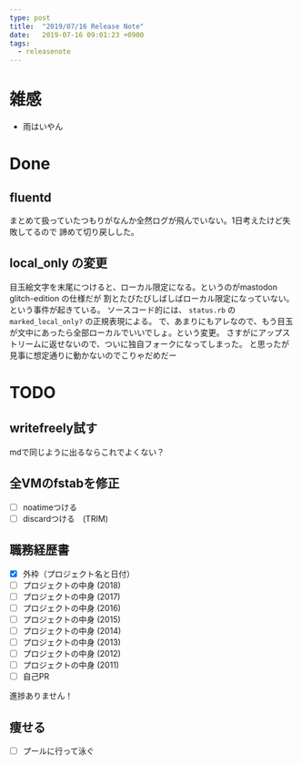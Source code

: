 ```yaml
---
type: post
title:  "2019/07/16 Release Note"
date:   2019-07-16 09:01:23 +0900
tags:
  - releasenote
---
```

# 雑感

* 雨はいやん

# Done

## fluentd

まとめて扱っていたつもりがなんか全然ログが飛んでいない。1日考えたけど失敗してるので
諦めて切り戻しした。

## local_only の変更

目玉絵文字を末尾につけると、ローカル限定になる。というのがmastodon glitch-edition の仕様だが
割とたびたびしばしばローカル限定になっていない。という事件が起きている。
ソースコード的には、  `status.rb` の `marked_local_only?` の正規表現による。
で、あまりにもアレなので、もう目玉が文中にあったら全部ローカルでいいでしょ。という変更。
さすがにアップストリームに返せないので、ついに独自フォークになってしまった。
と思ったが見事に想定通りに動かないのでこりゃだめだー

# TODO 

## writefreely試す

mdで同じように出るならこれでよくない？

## 全VMのfstabを修正

- [ ] noatimeつける
- [ ] discardつける　(TRIM)

## 職務経歴書

- [x] 外枠（プロジェクト名と日付）
- [ ] プロジェクトの中身 (2018)
- [ ] プロジェクトの中身 (2017)
- [ ] プロジェクトの中身 (2016)
- [ ] プロジェクトの中身 (2015)
- [ ] プロジェクトの中身 (2014)
- [ ] プロジェクトの中身 (2013)
- [ ] プロジェクトの中身 (2012)
- [ ] プロジェクトの中身 (2011)
- [ ] 自己PR

進捗ありません！

## 痩せる

- [ ] プールに行って泳ぐ

